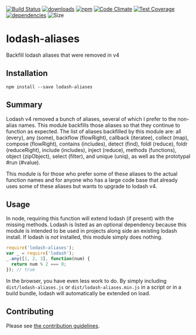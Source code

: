 [![Build Status](https://travis-ci.org/tandrewnichols/lodash-aliases.png)](https://travis-ci.org/tandrewnichols/lodash-aliases) [![downloads](http://img.shields.io/npm/dm/lodash-aliases.svg)](https://npmjs.org/package/lodash-aliases) [![npm](http://img.shields.io/npm/v/lodash-aliases.svg)](https://npmjs.org/package/lodash-aliases) [![Code Climate](https://codeclimate.com/github/tandrewnichols/lodash-aliases/badges/gpa.svg)](https://codeclimate.com/github/tandrewnichols/lodash-aliases) [![Test Coverage](https://codeclimate.com/github/tandrewnichols/lodash-aliases/badges/coverage.svg)](https://codeclimate.com/github/tandrewnichols/lodash-aliases) [![dependencies](https://david-dm.org/tandrewnichols/lodash-aliases.png)](https://david-dm.org/tandrewnichols/lodash-aliases) ![Size](https://img.shields.io/badge/size-368b-brightgreen.svg)

# lodash-aliases

Backfill lodash aliases that were removed in v4

## Installation

`npm install --save lodash-aliases`

## Summary

Lodash v4 removed a bunch of aliases, several of which I prefer to the non-alias names. This module backfills those aliases so that they continue to function as expected. The list of aliases backfilled by this module are: all (every), any (some), backflow (flowRight), callback (iteratee), collect (map), compose (flowRight), contains (includes), detect (find), foldl (reduce), foldr (reduceRight), include (includes), inject (reduce), methods (functions), object (zipObject), select (filter), and unique (uniq), as well as the prototypal #run (#value).

This module is for those who prefer some of these aliases to the actual function names and for anyone who has a large code base that already uses some of these aliases but wants to upgrade to lodash v4.

## Usage

In node, requiring this function will extend lodash (if present) with the missing methods. Lodash is listed as an optional dependency because this module is intended to be used in projects along side an existing lodash install. If lodash is _not_ installed, this module simply does nothing.

```js
require('lodash-aliases');
var _ = require('lodash');
_.any([1, 2, 3], function(num) {
  return num % 2 === 0;
}); // true
```

In the browser, you have even less work to do. By simply including `dist/lodash-aliases.js` or `dist/lodash-aliases.min.js` in a script or in a build bundle, lodash will automatically be extended on load.

## Contributing

Please see [the contribution guidelines](CONTRIBUTING.md).
